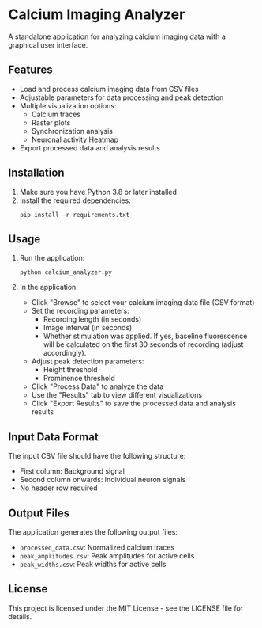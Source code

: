 # Calcium Imaging Analyzer

A standalone application for analyzing calcium imaging data with a graphical user interface.

## Features

- Load and process calcium imaging data from CSV files
- Adjustable parameters for data processing and peak detection
- Multiple visualization options:
  - Calcium traces
  - Raster plots
  - Synchronization analysis
  - Neuronal activity Heatmap
- Export processed data and analysis results

## Installation

1. Make sure you have Python 3.8 or later installed
2. Install the required dependencies:
   ```
   pip install -r requirements.txt
   ```

## Usage

1. Run the application:
   ```
   python calcium_analyzer.py
   ```

2. In the application:
   - Click "Browse" to select your calcium imaging data file (CSV format)
   - Set the recording parameters:
     - Recording length (in seconds)
     - Image interval (in seconds)
     - Whether stimulation was applied. If yes, baseline fluorescence will be calculated on the first 30 seconds of recording (adjust accordingly).
   - Adjust peak detection parameters:
     - Height threshold
     - Prominence threshold
   - Click "Process Data" to analyze the data
   - Use the "Results" tab to view different visualizations
   - Click "Export Results" to save the processed data and analysis results

## Input Data Format

The input CSV file should have the following structure:
- First column: Background signal
- Second column onwards: Individual neuron signals
- No header row required

## Output Files

The application generates the following output files:
- `processed_data.csv`: Normalized calcium traces
- `peak_amplitudes.csv`: Peak amplitudes for active cells
- `peak_widths.csv`: Peak widths for active cells

## License

This project is licensed under the MIT License - see the LICENSE file for details. 
